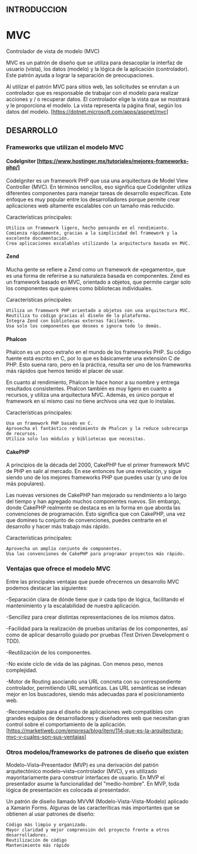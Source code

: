 ## INTRODUCCION

# MVC

Controlador de vista de modelo (MVC) 

MVC es un patrón de diseño que se utiliza para desacoplar la interfaz de usuario (vista), los datos (modelo) y la lógica de la aplicación (controlador). Este patrón ayuda a lograr la separación de preocupaciones.

Al utilizar el patrón MVC para sitios web, las solicitudes se enrutan a un controlador que es responsable de trabajar con el modelo para realizar acciones y / o recuperar datos. El controlador elige la vista que se mostrará y le proporciona el modelo. La vista representa la página final, según los datos del modelo. [https://dotnet.microsoft.com/apps/aspnet/mvc]

## DESARROLLO
### Frameworks que utilizan el modelo MVC

 #### CodeIgniter [https://www.hostinger.mx/tutoriales/mejores-frameworks-php/]
 CodeIgniter es un framework PHP que usa una arquitectura de Model View Controller (MVC). En términos sencillos, eso significa que CodeIgniter utiliza diferentes componentes para manejar tareas de desarrollo específicas. Este enfoque es muy popular entre los desarrolladores porque permite crear aplicaciones web altamente escalables con un tamaño más reducido.
 
 Características principales:

    Utiliza un framework ligero, hecho pensando en el rendimiento.
    Comienza rápidamente, gracias a la simplicidad del framework y la excelente documentación.
    Crea aplicaciones escalables utilizando la arquitectura basada en MVC.
    
   #### Zend
   Mucha gente se refiere a Zend como un framework de «pegamento», que es una forma de referirse a su naturaleza basada en componentes. Zend es un framework basado en MVC, orientado a objetos, que permite cargar solo los componentes que quieres como bibliotecas individuales.
   
   Características principales:

    Utiliza un framework PHP orientado a objetos con una arquitectura MVC.
    Reutiliza tu código gracias al diseño de la plataforma.
    Integra Zend con bibliotecas externas fácilmente.
    Usa solo los componentes que desees e ignora todo lo demás.
    
  #### Phalcon
  Phalcon es un poco extraño en el mundo de los frameworks PHP. Su código fuente está escrito en C, por lo que es básicamente una extensión C de PHP. Esto suena raro, pero en la práctica, resulta ser uno de los frameworks más rápidos que hemos tenido el placer de usar.

En cuanto al rendimiento, Phalcon le hace honor a su nombre y entrega resultados consistentes. Phalcon también es muy ligero en cuanto a recursos, y utiliza una arquitectura MVC. Además, es único porque el framework en sí mismo casi no tiene archivos una vez que lo instalas.

Características principales:

    Usa un framework PHP basado en C.
    Aprovecha el fantástico rendimiento de Phalcon y la reduce sobrecarga de recursos.
    Utiliza solo los módulos y bibliotecas que necesitas.
    
 #### CakePHP
 A principios de la década del 2000, CakePHP fue el primer framework MVC de PHP en salir al mercado. En ese entonces fue una revelación, y sigue siendo uno de los mejores frameworks PHP que puedes usar (y uno de los más populares).

Las nuevas versiones de CakePHP han mejorado su rendimiento a lo largo del tiempo y han agregado muchos componentes nuevos. Sin embargo, donde CakePHP realmente se destaca es en la forma en que aborda las convenciones de programación. Esto significa que con CakePHP, una vez que domines tu conjunto de convenciones, puedes centrarte en el desarrollo y hacer más trabajo más rápido.

 Características principales:

    Aprovecha un amplio conjunto de componentes.
    Usa las convenciones de CakePHP para programar proyectos más rápido.
 
 ### Ventajas que ofrece el modelo MVC
  Entre las principales ventajas que puede ofrecernos un desarrollo MVC podemos destacar las siguientes:

   -Separación clara de dónde tiene que ir cada tipo de lógica, facilitando el mantenimiento y la escalabilidad de nuestra aplicación.
   
   -Sencillez para crear distintas representaciones de los mismos datos.
   
   -Facilidad para la realización de pruebas unitarias de los componentes, así como de aplicar desarrollo guiado por pruebas (Test Driven Development o TDD).
   
   -Reutilización de los componentes.
   
   -No existe ciclo de vida de las páginas. Con menos peso, menos complejidad.
   
   -Motor de Routing asociando una URL concreta con su correspondiente controlador, permitiendo URL semánticas. Las URL semánticas se indexan mejor en los buscadores, siendo más adecuadas para el posicionamiento web.
   
   -Recomendable para el diseño de aplicaciones web compatibles con grandes equipos de desarrolladores y diseñadores web que necesitan gran control sobre el comportamiento de la aplicación. [https://marketiweb.com/empresa/blog/item/114-que-es-la-arquitectura-mvc-y-cuales-son-sus-ventajas]
   
   ### Otros modelos/frameworks de patrones de diseño que existen
  
   Modelo–Vista–Presentador (MVP) es una derivación del patrón arquitectónico modelo–vista–controlador (MVC), y es utilizado mayoritariamente para construir interfaces de usuario. En MVP el presentador asume la funcionalidad del "medio-hombre". En MVP, toda lógica de presentación es colocada al presentador.

Un patrón de diseño llamado MVVM (Modelo-Vista-Vista-Modelo) aplicado a Xamarin Forms. Algunas de las caracteríticas más importantes que se obtienen al usar patrones de diseño:

    Código más limpio y organizado.
    Mayor claridad y mejor comprensión del proyecto frente a otros desarrolladores.
    Reutilización de código
    Mantenimiento más rápido






